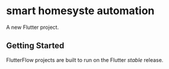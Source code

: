 # smart homesyste automation

A new Flutter project.

## Getting Started

FlutterFlow projects are built to run on the Flutter _stable_ release.
